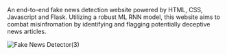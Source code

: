 An end-to-end fake news detection website powered by HTML, CSS, Javascript and Flask. Utilizing a robust ML RNN model, this website aims to combat misinfromation by identifying and flagging potentially deceptive news articles.

![Fake News Detector(3)](https://github.com/smritisinha24/Fake-News-Detection/assets/116907906/92b7f964-5cc1-4302-b771-289501c761c4)

